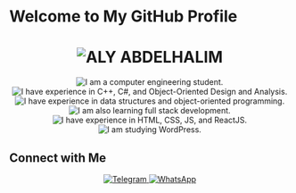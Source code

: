 # Welcome to My GitHub Profile

<div align="center">
  <h1>
    <img src="https://readme-typing-svg.herokuapp.com?font=Fira+Code&weight=900&size=50&duration=3000&pause=1000&color=FF5733&center=true&vCenter=true&width=800&height=80&lines=✨✨✨✨✨✨✨✨ALY+ABDELHALIM✨✨✨✨✨✨✨✨" alt="ALY ABDELHALIM">
  </h1>
</div>

<div align="center">
  <p>
    <img src="https://readme-typing-svg.herokuapp.com?font=Fira+Code&size=30&duration=3000&pause=1000&color=FF5733&center=true&vCenter=true&width=1000&height=80&lines=I+am+a+computer+engineering+student." alt="I am a computer engineering student.">
    <br>
    <img src="https://readme-typing-svg.herokuapp.com?font=Fira+Code&size=30&duration=3000&pause=1000&color=009688&center=true&vCenter=true&width=1000&height=80&lines=I+have+experience+in+C%2B%2B%2C+C%23%2C+and+Object-Oriented+Design+and+Analysis." alt="I have experience in C++, C#, and Object-Oriented Design and Analysis.">
    <br>
    <img src="https://readme-typing-svg.herokuapp.com?font=Fira+Code&size=30&duration=3000&pause=1000&color=FFC300&center=true&vCenter=true&width=1000&height=80&lines=I+have+experience+in+data+structures+and+object-oriented+programming." alt="I have experience in data structures and object-oriented programming.">
    <br>
    <img src="https://readme-typing-svg.herokuapp.com?font=Fira+Code&size=30&duration=3000&pause=1000&color=DAF7A6&center=true&vCenter=true&width=1000&height=80&lines=I+am+also+learning+full+stack+development." alt="I am also learning full stack development.">
    <br>
    <img src="https://readme-typing-svg.herokuapp.com?font=Fira+Code&size=30&duration=3000&pause=1000&color=C70039&center=true&vCenter=true&width=1000&height=80&lines=I+have+experience+in+HTML%2C+CSS%2C+JS%2C+and+ReactJS." alt="I have experience in HTML, CSS, JS, and ReactJS.">
    <br>
    <img src="https://readme-typing-svg.herokuapp.com?font=Fira+Code&size=30&duration=3000&pause=1000&color=581845&center=true&vCenter=true&width=1000&height=80&lines=I+am+studying+WordPress." alt="I am studying WordPress.">
  </p>
</div>

## Connect with Me

<div align="center">
  <a href="https://t.me/alyabdelhalim" target="_blank">
    <img src="https://img.shields.io/badge/Telegram-2CA5E0?style=for-the-badge&logo=telegram&logoColor=white" alt="Telegram">
  </a>
  <a href="https://wa.me/905527797598?text=Hello,%20I%20need%20your%20help%20in..." target="_blank">
    <img src="https://img.shields.io/badge/WhatsApp-25D366?style=for-the-badge&logo=whatsapp&logoColor=white" alt="WhatsApp">
  </a>
</div>
